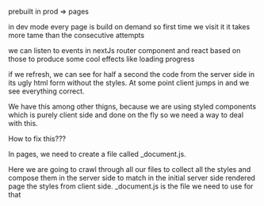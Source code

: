 prebuilt in prod => pages

in dev mode every page is build on demand so first time we visit it it takes more tame than the consecutive attempts

we can listen to events in nextJs router component and react based on those to produce some cool effects like loading progress

if we refresh, we can see for half a second the code from the server side in its ugly html form without the styles. At some point client jumps in and we see everything correct.

We have this among other thigns, because we are using styled components which is purely client side and done on the fly so we need a way to deal with this.

How to fix this???

In pages, we need to create a file called _document.js.

Here we are going to crawl through all our files to collect all the styles and compose them in the server side to match in the initial server side rendered page the styles from client side. _document.js is the file we need to use for that